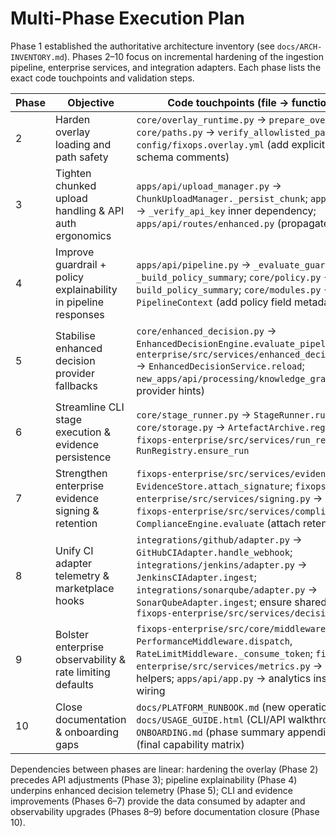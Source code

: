 # Multi-Phase Execution Plan

Phase 1 established the authoritative architecture inventory (see `docs/ARCH-INVENTORY.md`).
Phases 2–10 focus on incremental hardening of the ingestion pipeline, enterprise services,
and integration adapters. Each phase lists the exact code touchpoints and validation steps.

| Phase | Objective | Code touchpoints (file → function/class) | Validation & docs |
| --- | --- | --- | --- |
| 2 | Harden overlay loading and path safety | `core/overlay_runtime.py` → `prepare_overlay`; `core/paths.py` → `verify_allowlisted_path`; `config/fixops.overlay.yml` (add explicit directory schema comments) | Extend `tests/test_overlay_runtime.py::test_prepare_overlay_*` fixtures and update `docs/CONFIG_GUIDE.md` with new validation notes. |
| 3 | Tighten chunked upload handling & API auth ergonomics | `apps/api/upload_manager.py` → `ChunkUploadManager._persist_chunk`; `apps/api/app.py` → `_verify_api_key` inner dependency; `apps/api/routes/enhanced.py` (propagate auth errors) | Add regression cases in `tests/test_api_dependencies.py::test_upload_manager_*` and document auth flows in `docs/PLATFORM_RUNBOOK.md`. |
| 4 | Improve guardrail + policy explainability in pipeline responses | `apps/api/pipeline.py` → `_evaluate_guardrails`, `_build_policy_summary`; `core/policy.py` → `build_policy_summary`; `core/modules.py` → `PipelineContext` (add policy field metadata) | Update `tests/test_pipeline_matching.py::test_guardrail_rollup` and enhance `docs/ARCHITECTURE.md` guardrail narrative. |
| 5 | Stabilise enhanced decision provider fallbacks | `core/enhanced_decision.py` → `EnhancedDecisionEngine.evaluate_pipeline`; `fixops-enterprise/src/services/enhanced_decision_engine.py` → `EnhancedDecisionService.reload`; `new_apps/api/processing/knowledge_graph.py` (optional provider hints) | Extend `tests/test_enterprise_enhanced_api.py::test_enhanced_capabilities` and capture provider fallback guidance in `docs/PLATFORM_RUNBOOK.md`. |
| 6 | Streamline CLI stage execution & evidence persistence | `core/stage_runner.py` → `StageRunner.run_stage`; `core/storage.py` → `ArtefactArchive.register_run`; `fixops-enterprise/src/services/run_registry.py` → `RunRegistry.ensure_run` | Enhance `tests/test_cli_commands.py::test_stage_run_sequence` and document run lifecycle in `docs/USAGE_GUIDE.html` (CLI section). |
| 7 | Strengthen enterprise evidence signing & retention | `fixops-enterprise/src/services/evidence.py` → `EvidenceStore.attach_signature`; `fixops-enterprise/src/services/signing.py` → `sign_manifest`; `fixops-enterprise/src/services/compliance.py` → `ComplianceEngine.evaluate` (attach retention metadata) | Expand `tests/test_ci_adapters.py::test_jenkins_signed_response` and update `docs/SECURITY.md` with signing/retention controls. |
| 8 | Unify CI adapter telemetry & marketplace hooks | `integrations/github/adapter.py` → `GitHubCIAdapter.handle_webhook`; `integrations/jenkins/adapter.py` → `JenkinsCIAdapter.ingest`; `integrations/sonarqube/adapter.py` → `SonarQubeAdapter.ingest`; ensure shared helpers in `fixops-enterprise/src/services/decision_engine.py` | Broaden `tests/test_ci_adapters.py` coverage (new telemetry assertions) and record adapter usage in `docs/INTEGRATIONS.md`. |
| 9 | Bolster enterprise observability & rate limiting defaults | `fixops-enterprise/src/core/middleware.py` → `PerformanceMiddleware.dispatch`, `RateLimitMiddleware._consume_token`; `fixops-enterprise/src/services/metrics.py` → aggregation helpers; `apps/api/app.py` → analytics instrumentation wiring | Add `tests/test_rate_limit.py` assertions plus new metrics snapshot tests, and update `docs/OBSERVABILITY.md`. |
| 10 | Close documentation & onboarding gaps | `docs/PLATFORM_RUNBOOK.md` (new operational checklist); `docs/USAGE_GUIDE.html` (CLI/API walkthrough); `ONBOARDING.md` (phase summary appendix); `README.md` (final capability matrix) | Run `scripts/generate_analysis.py` for traceability refresh and ensure `docs/PR_SUMMARY.md` captures the completed phases. |

Dependencies between phases are linear: hardening the overlay (Phase 2) precedes API
adjustments (Phase 3); pipeline explainability (Phase 4) underpins enhanced decision
telemetry (Phase 5); CLI and evidence improvements (Phases 6–7) provide the data consumed by
adapter and observability upgrades (Phases 8–9) before documentation closure (Phase 10).
